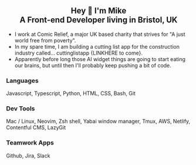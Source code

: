 <h2 align="center">Hey 👋 I'm Mike <br>A Front-end Developer living in Bristol, UK</h2>


- I work at Comic Relief, a major UK based charity that strives for "A just world free from poverty".
- In my spare time, I am building a cutting list app for the construction industry called... cuttinglistapp {LINKHERE to come}.
- Apparently before long those AI widget things are going to start eating our brains, but until then I'll probably keep pushing a bit of code.

### Languages
Javascript, Typescript, Python, HTML, CSS, Bash, Git

### Dev Tools
Mac / Linux, Neovim, Zsh shell, Yabai window manager, Tmux, AWS, Netlify, Contentful CMS, LazyGit

### Teamwork Apps
Github, Jira, Slack

